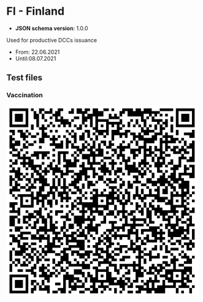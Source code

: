# FI - Finland

* **JSON schema version**: 1.0.0

Used for productive DCCs issuance
* From: 22.06.2021
* Until:08.07.2021

## Test files

### Vaccination

![VAC](VAC.png)
